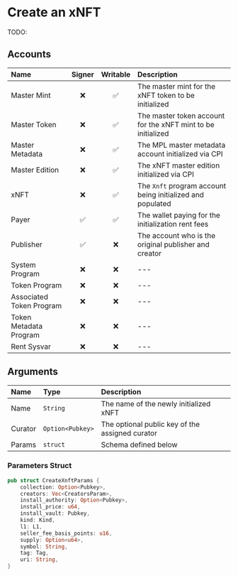 # Create an xNFT

TODO:

## Accounts

| Name                     | Signer | Writable | Description                                                  |
| :----------------------- | :----: | :------: | :----------------------------------------------------------- |
| Master Mint              |   ❌   |    ✅    | The master mint for the xNFT token to be initialized         |
| Master Token             |   ❌   |    ✅    | The master token account for the xNFT mint to be initialized |
| Master Metadata          |   ❌   |    ✅    | The MPL master metadata account initialized via CPI          |
| Master Edition           |   ❌   |    ✅    | The xNFT master edition initialized via CPI                  |
| xNFT                     |   ❌   |    ✅    | The `Xnft` program account being initialized and populated   |
| Payer                    |   ✅   |    ✅    | The wallet paying for the initialization rent fees           |
| Publisher                |   ✅   |    ❌    | The account who is the original publisher and creator        |
| System Program           |   ❌   |    ❌    | ---                                                          |
| Token Program            |   ❌   |    ❌    | ---                                                          |
| Associated Token Program |   ❌   |    ❌    | ---                                                          |
| Token Metadata Program   |   ❌   |    ❌    | ---                                                          |
| Rent Sysvar              |   ❌   |    ❌    | ---                                                          |

## Arguments

| Name    | Type             | Description                                     |
| :------ | :--------------- | :---------------------------------------------- |
| Name    | `String`         | The name of the newly initialized xNFT          |
| Curator | `Option<Pubkey>` | The optional public key of the assigned curator |
| Params  | `struct`         | Schema defined below                            |

### Parameters Struct

```rust
pub struct CreateXnftParams {
    collection: Option<Pubkey>,
    creators: Vec<CreatorsParam>,
    install_authority: Option<Pubkey>,
    install_price: u64,
    install_vault: Pubkey,
    kind: Kind,
    l1: L1,
    seller_fee_basis_points: u16,
    supply: Option<u64>,
    symbol: String,
    tag: Tag,
    uri: String,
}
```

